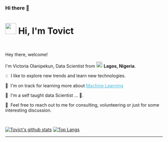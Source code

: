 ### Hi there 👋

# <img src="https://cdn.jsdelivr.net/gh/Th3Wall/assets-cdn/PersonalGithubReadme/HandGreet.gif" width="35px" />&nbsp;<b>Hi, I'm Tovict</b>

<br>

<!-- <img align="right" src="https://cdn.jsdelivr.net/gh/Th3Wall/assets-cdn/PersonalGithubReadme/Memoji.png" width="200"/> -->
<p aligh="left">
  <p>Hey there, welcome!</br>
  
  I'm Victoria Olanipekun, Data Scientist from <img src="https://upload.wikimedia.org/wikipedia/commons/7/79/Flag_of_Nigeria.svg" width="20px"/> <b>Lagos, Nigeria</b>.</p>
  	
  💡 &nbsp;I like to explore new trends and learn new technologies.
  
  🌱 &nbsp;I'm on track for learning more about <a style="color:#45b8d8" href="https://machinelearning.org/" target="_blank"><u>Machine Learning</u></a>
  
  🚧 &nbsp;I'm a self taught data Scientist  ... 👀.
  
  💬 &nbsp;Feel free to reach out to me for consulting, volunteering or just for some interesting discussion.
</p>
<br>




[![Tovict's github stats](https://github-readme-stats.vercel.app/api?username=Tovict&show_icons=true&theme=merko)](https://github.com/Tovict/github-readme-stats) [![Top Langs](https://github-readme-stats.vercel.app/api/top-langs/?username=Tovict&layout=compact&theme=merko)](https://github.com/Tovict/github-readme-stats)

-----



